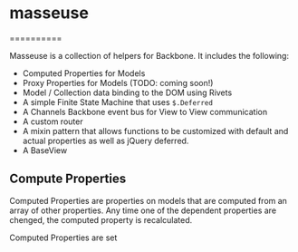 # masseuse
==========

Masseuse is a collection of helpers for Backbone. It includes the following:

* Computed Properties for Models
* Proxy Properties for Models (TODO: coming soon!)
* Model / Collection data binding to the DOM using Rivets
* A simple Finite State Machine that uses `$.Deferred`
* A Channels Backbone event bus for View to View communication
* A custom router
* A mixin pattern that allows functions to be customized with default and actual properties as well as jQuery deferred.
* A BaseView

## Compute Properties

Computed Properties are properties on models that are computed from an array of other properties. Any time one of the
dependent properties are chenged, the computed property is recalculated.

Computed Properties are set

